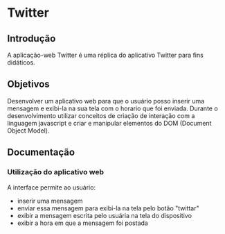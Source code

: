 # Twitter

## Introdução

A aplicação-web Twitter é uma réplica do aplicativo Twitter para fins didáticos.

## Objetivos

Desenvolver um aplicativo web para que o usuário posso inserir uma mensagem e
exibi-la na sua tela com o horario que foi enviada. Durante o desenvolvimento
utilizar conceitos de criação de interação com a linguagem javascript e criar
e manipular elementos do DOM (Document Object Model).

## Documentação

### Utilização do aplicativo web

A interface permite ao usuário:

* inserir uma mensagem
* enviar essa mensagem para exibi-la na tela pelo botão "twittar"
* exibir a mensagem escrita pelo usuária na tela do dispositivo
* exibir a hora em que a mensagem foi postada